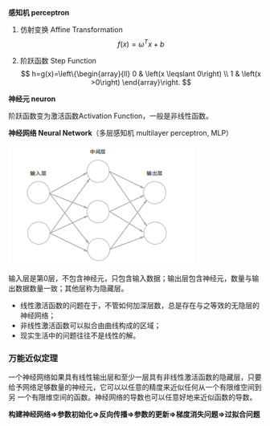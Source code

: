 **感知机 perceptron**

1. 仿射变换 Affine Transformation
$$
f(x) = ω^{T}x + b
$$

2. 阶跃函数 Step Function
$$
h=g(x)=\left\{\begin{array}{ll}
0 & \left(x \leqslant 0\right) \\
1 & \left(x >0\right)
\end{array}\right.
$$

**神经元 neuron**

阶跃函数变为激活函数Activation Function，一般是非线性函数。

**神经网络 Neural Network**（多层感知机 multilayer perceptron, MLP）

![1587665356102](感知机与神经元.assets/1.png)

输入层是第0层，不包含神经元，只包含输入数据；输出层包含神经元，数量与输出数据数量一致；其他层称为隐藏层。

- 线性激活函数的问题在于，不管如何加深层数，总是存在与之等效的无隐层的神经网络；
- 非线性激活函数可以拟合由曲线构成的区域；
- 现实生活中的问题往往不是线性的解。

### 万能近似定理

一个神经网络如果具有线性输出层和至少一层具有非线性激活函数的隐藏层，只要给予网络足够数量的神经元，它可以以任意的精度来近似任何从一个有限维空间到另 一个有限维空间的函数。神经网络的导数也可以任意好地来近似函数的导数。



**构建神经网络=>参数初始化=>反向传播=>参数的更新=>梯度消失问题=>过拟合问题**